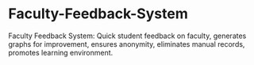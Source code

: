# Faculty-Feedback-System
Faculty Feedback System: Quick student feedback on faculty, generates graphs for improvement, ensures anonymity, eliminates manual records, promotes learning environment.
